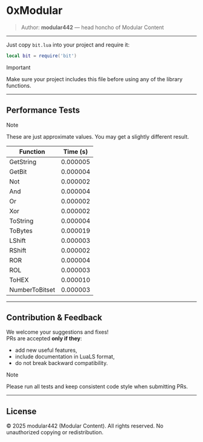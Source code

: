# 0xModular

> Author: **modular442** — head honcho of Modular Content

---

Just copy `bit.lua` into your project and require it:

```lua
local bit = require('bit')
```

> [!IMPORTANT]
> Make sure your project includes this file before using any of the library functions.

---

## Performance Tests

> [!NOTE]
> These are just approximate values. You may get a slightly different result.

| Function       | Time (s) |
| -------------- | -------- |
| GetString      | 0.000005 |
| GetBit         | 0.000004 |
| Not            | 0.000002 |
| And            | 0.000004 |
| Or             | 0.000002 |
| Xor            | 0.000002 |
| ToString       | 0.000004 |
| ToBytes        | 0.000019 |
| LShift         | 0.000003 |
| RShift         | 0.000002 |
| ROR            | 0.000004 |
| ROL            | 0.000003 |
| ToHEX          | 0.000010 |
| NumberToBitset | 0.000003 |

---

## Contribution & Feedback

We welcome your suggestions and fixes!  
PRs are accepted **only if they**:

- add new useful features,  
- include documentation in LuaLS format,  
- do not break backward compatibility.

> [!NOTE]
> Please run all tests and keep consistent code style when submitting PRs.

---

## License

© 2025 modular442 (Modular Content).
All rights reserved. No unauthorized copying or redistribution.